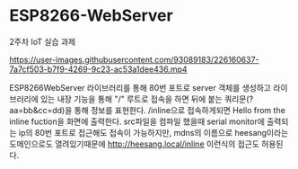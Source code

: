 # ESP8266-WebServer
2주차 IoT 실습 과제


https://user-images.githubusercontent.com/93089183/226160637-7a7cf503-b7f9-4269-9c23-ac53a1dee436.mp4

ESP8266WebServer 라이브러리를 통해 80번 포트로 server 객체를 생성하고 
라이브러리에 있는 내장 기능을 통해 "/" 루트로 접속을 하면 뒤에 붙는 쿼리문(?aa=bb&cc=dd)을 통해 정보를 표현한다.
/inline으로 접속하게되면 Hello from the inline fuction을 화면에 출력한다.
src파일을 컴파일 했을때 serial monitor에 출력되는 ip의 80번 포트로 접근해도 접속이 가능하지만,
mdns의 이름으로 heesang이라는 도메인으로도 열려있기때문에 http://heesang.local/inline 이런식의 접근도 허용된다.
